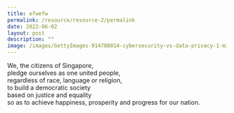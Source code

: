 ```yaml
---
title: efwefw
permalink: /resource/resource-2/permalink
date: 2022-06-02
layout: post
description: ""
image: /images/GettyImages-914788014-cybersecurity-vs-data-privacy-1-min.jpg
---
```

We, the citizens of Singapore,  
pledge ourselves as one united people,  
regardless of race, language or religion,  
to build a democratic society  
based on justice and equality  
so as to achieve happiness, prosperity and progress for our nation.